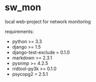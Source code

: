 sw_mon
======

local web-project for network monitoring

requirements:
*   python >= 3.3
*   django >= 1.5
*   django-test-exclude = 0.1.0
*   markdown >= 2.3.1
*   pysnmp >= 4.2.5
*   rrdtool-py3k >= 0.1.0
*   psycopg2 = 2.5.1
